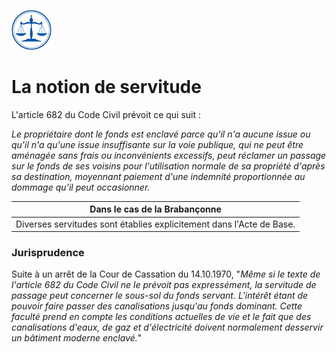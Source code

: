 <link rel="stylesheet" href="normal4.css" type="text/css" />
<link rel="stylesheet" href="normal3.css" type="text/css" />

![](icon_justice.png)

# La notion de servitude

L'article 682 du Code Civil prévoit ce qui suit :

*Le propriétaire dont le fonds est enclavé parce qu'il n'a aucune issue ou qu'il n'a qu'une issue insuffisante sur la voie publique, qui ne peut être aménagée sans frais ou inconvénients excessifs, peut réclamer un passage sur le fonds de ses voisins pour l'utilisation normale de sa propriété d'après sa destination, moyennant paiement d'une indemnité proportionnée au dommage qu’il peut occasionner.*

| Dans le cas de la Brabançonne |
| --- |
| Diverses servitudes sont établies explicitement dans l'Acte de Base. |

### Jurisprudence

Suite à un arrêt de la Cour de Cassation du 14.10.1970, "*Même si le texte de l'article 682 du Code Civil ne le prévoit pas expressément, la servitude de passage peut concerner le sous-sol du fonds servant. L'intérêt étant de pouvoir faire passer des canalisations jusqu'au fonds dominant. Cette faculté prend en compte les conditions actuelles de vie et le fait que des canalisations d'eaux, de gaz et d'électricité doivent normalement desservir un bâtiment moderne enclavé.*"

